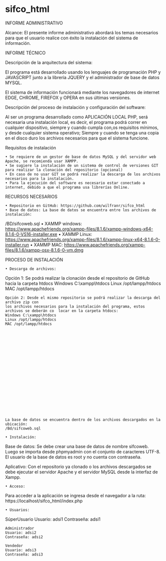 # sifco_html
INFORME ADMINISTRATIVO

Alcance:
El presente informe administrativo abordará los temas necesarios para que el usuario realice con éxito la instalación del sistema de información.

INFORME TÉCNICO

Descripción de la arquitectura del sistema:

El programa está desarrollado usando los lenguajes de programación PHP y JAVASCRIPT junto a la librería JQUERY  y el administrador de base de datos MYSQL.

El sistema de información funcionará mediante los navegadores de internet EDGE, CHROME, FIREFOX y OPERA en sus últimas versiones.


Descripción del proceso de instalación y configuración del software:

Al ser un programa desarrollado como APLICACIÓN LOCAL PHP, será necesaria una instalación local, es decir, el programa podrá correr en cualquier dispositivo, siempre y cuando cumpla con,os requisitos mínimos, y desde cualquier sistema operativo; Siempre y cuando se tenga una copia en el disco duro los archivos necesarios para que el sistema funcione.



Requisitos de instalación

    • Se requiere de un gestor de base de datos MySQL y del servidor web Apache, se recomienda usar XAMPP.
    • Se sugiere la instalación de un sistema de control de versiones GIT  para realizar la clonación del repositorio (opcional)
    • En caso de no usar GIT se podrá realizar la descarga de los archivos necesarios para la instalación.
    • Para la ejecución del software es necesario estar conectado a internet, debido a que el programa usa librerías Online.



RECURSOS NECESARIOS

    • Repositorio en GitHub: https://github.com/wilfranr/sifco_html 
    • Base de datos: La base de datos se encuentra entre los archivos de instalación: 
/BD/sifcoweb.sql
    • XAMMP windows: https://www.apachefriends.org/xampp-files/8.1.6/xampp-windows-x64-8.1.6-0-VS16-installer.exe 
    • XAMMP Linux: https://www.apachefriends.org/xampp-files/8.1.6/xampp-linux-x64-8.1.6-0-installer.run 
    • XAMMP MAC: https://www.apachefriends.org/xampp-files/8.1.6/xampp-osx-8.1.6-0-vm.dmg 




PROCESO DE INSTALACIÓN

    • Descarga de archivos:

Opción 1: Se podrá realizar la clonación desde el repositorio de GitHub hacia la carpeta htdocs 
Windows C:\xampp\htdocs
Linux /opt/lampp/htdocs
MAC /opt/lampp/htdocs


			







	Opción 2: Desde el mismo repositorio se podrá realizar la descarga del archivo zip con 
	los archivos necesarios para la instalación del programa, estos archivos se deberán co	locar en la carpeta htdocs:
	Windows C:\xampp\htdocs
	Linux /opt/lampp/htdocs
	MAC /opt/lampp/htdocs



















	

	La base de datos se encuentra dentro de los archivos descargados en la ubicación:
	/Bd/sifcoweb.sql

    • Instalación:

Base de datos: Se debe crear una base de datos de nombre sifcoweb. Luego se importa desde phpmyadmin con el conjunto de caracteres UTF-8.
El usuario de la base de datos es root y no cuenta con contraseña.

Aplicativo: Con el repositorio ya clonado o los archivos descargados se debe ejecutar el servidor Apache y el servidor MySQL desde la interfaz de Xampp.


    • Acceso:
Para acceder a la aplicación se ingresa desde el navegador a la ruta: https://localhost/sifco_html/index.php

    • Usuarios:
SúperUsuario
Usuario: adsi1
Contraseña: adsi1

	Administrador
	Usuario: adsi2
	Contraseña: adsi2	

	Vendedor
	Usuario: adsi3
	Contraseña: adsi3

